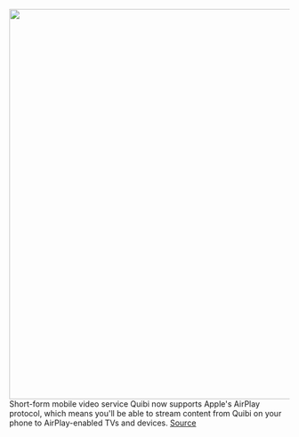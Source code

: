 <img src='https://cdn.vox-cdn.com/thumbor/Qttz07cXFh3WZH2KhXyi-G4IrJY=/0x0:2040x1360/1200x800/filters:focal(857x517:1183x843)/cdn.vox-cdn.com/uploads/chorus_image/image/66847169/acastro_200403_3960_quibi_0002.0.0.jpg' width='700px' /><br/>
Short-form mobile video service Quibi now supports Apple's AirPlay protocol, which means you'll be able to stream content from Quibi on your phone to AirPlay-enabled TVs and devices.
<a href='https://www.theverge.com/2020/5/26/21271346/quibi-apple-ios-airplay-google-chromecast-june-tv'> Source <a/>